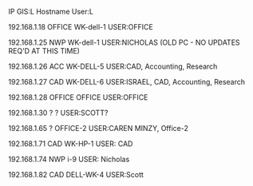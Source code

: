 IP                     GIS:L        Hostname          User:L

192.168.1.18          OFFICE       WK-dell-1     	USER:OFFICE

192.168.1.25           NWP         WK-dell-1     	USER:NICHOLAS  (OLD PC - NO UPDATES REQ'D AT THIS TIME)           

192.168.1.26           ACC         WK-DELL-5     	USER:CAD, Accounting, Research        

192.168.1.27           CAD         WK-DELL-6     	USER:ISRAEL, CAD, Accounting, Research

192.168.1.28          OFFICE       OFFICE         USER:OFFICE       

192.168.1.30            ?          ?             	USER:SCOTT?

192.168.1.65				    ?          OFFICE-2      	USER:CAREN MINZY, Office-2

192.168.1.71           CAD         WK-HP-1        USER: CAD

192.168.1.74           NWP         i-9            USER: Nicholas

192.168.1.82           CAD         DELL-WK-4     	USER:Scott
